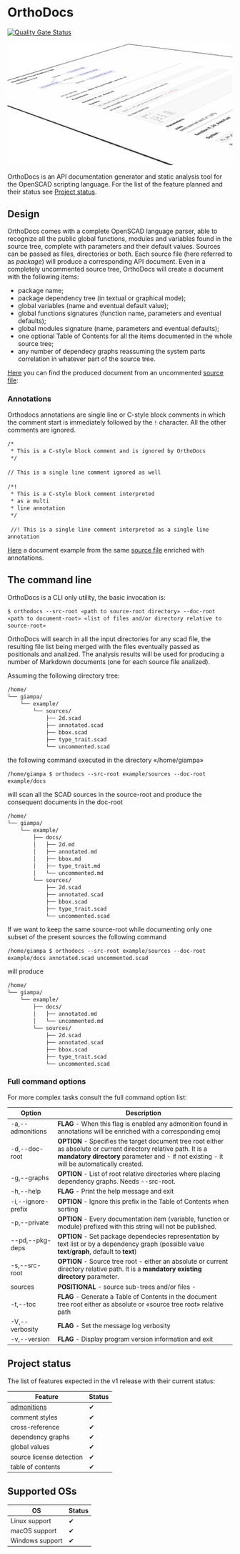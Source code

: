 # OrthoDocs

[![Quality Gate Status](https://sonarcloud.io/api/project_badges/measure?project=ggabbiani_orthodocs&metric=alert_status)](https://sonarcloud.io/project/overview?id=ggabbiani_orthodocs)

![Package output example](docs/package.png "Package output example")

OrthoDocs is an API documentation generator and static analysis tool for the OpenSCAD scripting language. For the list of the feature planned and their status see [Project status](#project-status).

## Design

OrthoDocs comes with a complete OpenSCAD language parser, able to recognize all the public global functions, modules and variables found in the source tree, complete with parameters and their default values. Sources can be passed as files, directories or both. Each source file (here referred to as *package*) will produce a corresponding API document.
Even in a completely uncommented source tree, OrthoDocs will create a document with the following items:

* package name;
* package dependency tree (in textual or graphical mode);
* global variables (name and eventual default value);
* global functions signatures (function name, parameters and eventual defaults);
* global modules signature (name, parameters and eventual defaults);
* one optional Table of Contents for all the items documented in the whole source tree;
* any number of dependecy graphs reassuming the system parts correlation in whatever part of the source tree.

[Here](docs/examples/documents/uncommented.md) you can find the produced document from an uncommented [source file](docs/examples/sources/uncommented.scad):

### Annotations

Orthodocs annotations are single line or C-style block comments in which the comment start is immediately followed by the `!` character. All the other comments are ignored.

    /*
     * This is a C-style block comment and is ignored by OrthoDocs
     */

    // This is a single line comment ignored as well

    /*!
     * This is a C-style block comment interpreted
     * as a multi
     * line annotation
     */

     //! This is a single line comment interpreted as a single line annotation

[Here](docs/examples/documents/annotated.md) a document example from the same [source file](docs/examples/sources/annotated.scad) enriched with annotations.

## The command line

OrthoDocs is a CLI only utility, the basic invocation is:

    $ orthodocs --src-root «path to source-root directory» --doc-root «path to document-root» «list of files and/or directory relative to source-root»

OrthoDocs will search in all the input directories for any scad file, the resulting file list being merged with the files eventually passed as positionals and analized.
The analysis results will be used for producing a number of Markdown documents (one for each
source file analized).

Assuming the following directory tree:

    /home/
    └── giampa/
        └── example/
            └── sources/
                ├── 2d.scad
                ├── annotated.scad
                ├── bbox.scad
                ├── type_trait.scad
                └── uncommented.scad

the following command executed in the directory «/home/giampa»

    /home/giampa $ orthodocs --src-root example/sources --doc-root example/docs

will scan all the SCAD sources in the source-root and produce the consequent documents in the doc-root

    /home/
    └── giampa/
        └── example/
            ├── docs/
            │   ├── 2d.md
            │   ├── annotated.md
            │   ├── bbox.md
            │   ├── type_trait.md
            │   └── uncommented.md
            └── sources/
                ├── 2d.scad
                ├── annotated.scad
                ├── bbox.scad
                ├── type_trait.scad
                └── uncommented.scad

If we want to keep the same source-root while documenting only one subset of the present sources the following command

    /home/giampa $ orthodocs --src-root example/sources --doc-root example/docs annotated.scad uncommented.scad

will produce

    /home/
    └── giampa/
        └── example/
            ├── docs/
            │   ├── annotated.md
            │   └── uncommented.md
            └── sources/
                ├── 2d.scad
                ├── annotated.scad
                ├── bbox.scad
                ├── type_trait.scad
                └── uncommented.scad

### Full command options

For more complex tasks consult the full command option list:

| Option             | Description
| ------------------ | -----------
| -a,--admonitions   | **FLAG** - When this flag is enabled any admonition found in annotations will be enriched with a corresponding emoj
| -d,--doc-root      | **OPTION** - Specifies the target document tree root either as absolute or current directory relative path. It is a **mandatory directory** parameter and - if not existing - it will be automatically created.
| -g,--graphs        | **OPTION** - List of root relative directories where placing dependency graphs. Needs --src-root.
| -h,--help          | **FLAG** - Print the help message and exit
| -i,--ignore-prefix | **OPTION** - Ignore this prefix in the Table of Contents when sorting
| -p,--private       | **OPTION** - Every documentation item (variable, function or module) prefixed with this string will not be published.
| --pd,--pkg-deps    | **OPTION** - Set package dependecies representation by text list or by a dependency graph (possible value **text**/**graph**, default to **text**)
| -s,--src-root      | **OPTION** - Source tree root - either an absolute or current directory relative path. It is a **mandatory existing directory** parameter.
| sources            | **POSITIONAL** - source sub-trees and/or files - 
| -t,--toc           | **FLAG** - Generate a Table of Contents in the document tree root either as absolute or «source tree root» relative path
| -V,--verbosity     | **FLAG** - Set the message log verbosity
| -v,--version       | **FLAG** - Display program version information and exit

## Project status

The list of features expected in the v1 release with their current status:

| Feature                   | Status
| ------------------------- | ------
| [admonitions](https://www.markdownguide.org/hacks/#admonitions)| ✔
| comment styles            | ✔
| cross-reference           | ✔
| dependency graphs         | ✔
| global values             | ✔
| source license detection  | ✔
| table of contents         | ✔

## Supported OSs

| OS                        | Status
| ------------------------- | ------
| Linux support             | ✔
| macOS support             | ✔
| Windows support           | ✔
